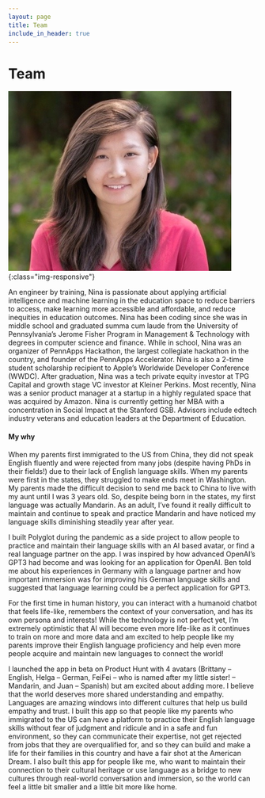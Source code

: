 ```yaml
---
layout: page
title: Team
include_in_header: true
---
```


# **Team**
![nina-lu](/assets/headshot.jpg){:class="img-responsive"}

An engineer by training, Nina is passionate about applying artificial intelligence and machine learning in the education space to reduce barriers to access, make learning more accessible and affordable, and reduce inequities in education outcomes. Nina has been coding since she was in middle school and graduated summa cum laude from the University of Pennsylvania’s Jerome Fisher Program in Management & Technology with degrees in computer science and finance. While in school, Nina was an organizer of PennApps Hackathon, the largest collegiate hackathon in the country, and founder of the PennApps Accelerator. Nina is also a 2-time student scholarship recipient to Apple’s Worldwide Developer Conference (WWDC). After graduation, Nina was a tech private equity investor at TPG Capital and growth stage VC investor at Kleiner Perkins. Most recently, Nina was a senior product manager at a startup in a highly regulated space that was acquired by Amazon. Nina is currently getting her MBA with a concentration in Social Impact at the Stanford GSB.
Advisors include edtech industry veterans and education leaders at the Department of Education.

#### My why
When my parents first immigrated to the US from China, they did not speak English fluently and were rejected from many jobs (despite having PhDs in their fields!) due to their lack of English language skills. When my parents were first in the states, they struggled to make ends meet in Washington. My parents made the difficult decision to send me back to China to live with my aunt until I was 3 years old. So, despite being born in the states, my first language was actually Mandarin. As an adult, I’ve found it really difficult to maintain and continue to speak and practice Mandarin and have noticed my language skills diminishing steadily year after year. 
  
I built Polyglot during the pandemic as a side project to allow people to practice and maintain their language skills with an AI based avatar, or find a real language partner on the app. I was inspired by how advanced OpenAI’s GPT3 had become and was looking for an application for OpenAI. Ben told me about his experiences in Germany with a language partner and how important immersion was for improving his German language skills and suggested that language learning could be a perfect application for GPT3. 
  
For the first time in human history, you can interact with a humanoid chatbot that feels life-like, remembers the context of your conversation, and has its own persona and interests! While the technology is not perfect yet, I’m extremely optimistic that AI will become even more life-like as it continues to train on more and more data and am excited to help people like my parents improve their English language proficiency and help even more people acquire and maintain new languages to connect the world! 
  
I launched the app in beta on Product Hunt with 4 avatars (Brittany – English, Helga – German, FeiFei – who is named after my little sister! – Mandarin, and Juan – Spanish) but am excited about adding more. I believe that the world deserves more shared understanding and empathy. Languages are amazing windows into different cultures that help us build empathy and trust. I built this app so that people like my parents who immigrated to the US can have a platform to practice their English language skills without fear of judgment and ridicule and in a safe and fun environment, so they can communicate their expertise, not get rejected from jobs that they are overqualified for, and so they can build and make a life for their families in this country and have a fair shot at the American Dream. I also built this app for people like me, who want to maintain their connection to their cultural heritage or use language as a bridge to new cultures through real-world conversation and immersion, so the world can feel a little bit smaller and a little bit more like home. 

